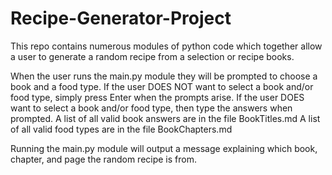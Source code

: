 # Recipe-Generator-Project

This repo contains numerous modules of python code which together allow a user to generate a random recipe from a selection or recipe books.

When the user runs the main.py module they will be prompted to choose a book and a food type.
If the user DOES NOT want to select a book and/or food type, simply press Enter when the prompts arise.
If the user DOES want to select a book and/or food type, then type the answers when prompted.
A list of all valid book answers are in the file BookTitles.md
A list of all valid food types are in the file BookChapters.md


Running the main.py module will output a message explaining which book, chapter, and page the random recipe is from.
